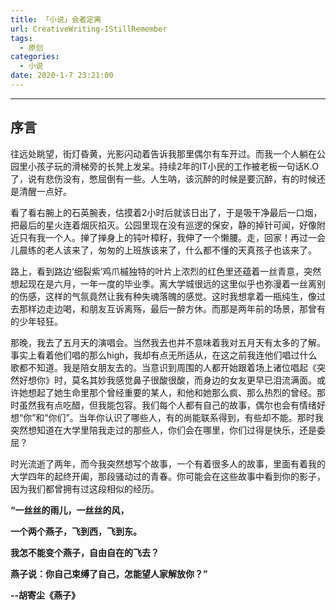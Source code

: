 ```yaml
---
title: 「小说」会者定离
url: CreativeWriting-IStillRemember
tags:
  - 原创
categories:
  - 小说
date: 2020-1-7 23:21:00
---
```


* * *

## 序言

往远处眺望，街灯昏黄，光影闪动着告诉我那里偶尔有车开过。而我一个人躺在公园里小孩子玩的滑梯旁的长凳上发呆。持续2年的IT小民的工作被老板一句话K.O了，说有悲伤没有，憋屈倒有一些。人生呐，该沉醉的时候是要沉醉，有的时候还是清醒一点好。
<!-- more -->

看了看右腕上的石英腕表，估摸着2小时后就该日出了，于是吸干净最后一口烟，把最后的星火连着烟灰掐灭。公园里现在没有巡逻的保安，静的掉针可闻，好像附近只有我一个人。掸了掸身上的钝叶樟籽，我伸了一个懒腰。走，回家！再过一会儿晨练的老人该来了，匆匆的上班族该来了，什么都不懂的天真孩子也该来了。

路上，看到路边‘细裂紫’鸡爪槭独特的叶片上浓烈的红色里还蕴着一丝青意，突然想起现在是六月，一年一度的毕业季。离大学城很远的这里似乎也弥漫着一丝离别的伤感，这样的气氛竟然让我有种失魂落魄的感觉。这时我想拿着一瓶纯生，像过去那样边走边喝，和朋友互诉离殇，最后一醉方休。而那是两年前的场景，那曾有的少年轻狂。

那晚，我去了五月天的演唱会。当然我去也并不意味着我对五月天有太多的了解。事实上看着他们唱的那么high，我却有点无所适从，在这之前我连他们唱过什么歌都不知道。我是陪女朋友去的。当意识到周围的人都开始跟着场上诸位唱起《突然好想你》时，莫名其妙我感觉鼻子很酸很酸，而身边的女友更早已泪流满面。或许她想起了她生命里那个曾经重要的某人，和他和她那么疯、那么热烈的曾经。那时虽然我有点吃醋，但我能包容。我们每个人都有自己的故事，偶尔也会有情绪好想“你”和“你们”。当年你认识了哪些人，有的尚能联系得到，有些却不能。那时我突然想知道在大学里陪我走过的那些人，你们会在哪里，你们过得是快乐，还是委屈？

时光流逝了两年，而今我突然想写个故事，一个有着很多人的故事，里面有着我的大学四年的起终开阖，那段骚动过的青春。你可能会在这些故事中看到你的影子，因为我们都曾拥有过这段相似的经历。

**“一丝丝的雨儿，一丝丝的风，**

**一个两个燕子，飞到西，飞到东。**

**我怎不能变个燕子，自由自在的飞去？**

**燕子说：你自己束缚了自己，怎能望人家解放你？”**

**--胡寄尘《燕子》**
